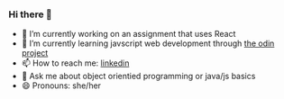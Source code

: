 ### Hi there 👋

- 🔭 I’m currently working on an assignment that uses React
- 🌱 I’m currently learning javscript web development through [the odin project](https://www.theodinproject.com/dashboard)
- 📫 How to reach me: [linkedin](https://www.linkedin.com/in/suzan-manasreh/)
- 💬 Ask me about object orientied programming or java/js basics
- 😄 Pronouns: she/her

<!--
**suzm10/suzm10** is a ✨ _special_ ✨ repository because its `README.md` (this file) appears on your GitHub profile.

Here are some ideas to get you started:

- 🔭 I’m currently working on ...
- 🌱 I’m currently learning ...
- 👯 I’m looking to collaborate on ...
- 🤔 I’m looking for help with ...
- 💬 Ask me about ...
- 📫 How to reach me: ...
- 😄 Pronouns: ...
- ⚡ Fun fact: ...
-->
